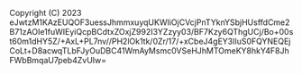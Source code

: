 
Copyright (C) 2023 eJwtzM1KAzEUQOF3uessJhmmxuyqUKWIiOjCVcjPnTYknYSbjHUsffdCme2B71zAOIe1fuWIEyiQcpBCdtxZOxjZ992I3YZzyy03/BF7Kzy6QThgUCj/Bo+00st60m1dHY5Z/+AxL+PL7nv//PH2lOk1tk/0Zr/17/+xCbeJ4gEY3IluS0FQYNEQEjCoLt+D8acwqTLbFJyOuDBC41WmAyMsmc0VSeHJhMTOmeKY8hkY4F8JhFWbBmqaU7peb4ZvUIw=
